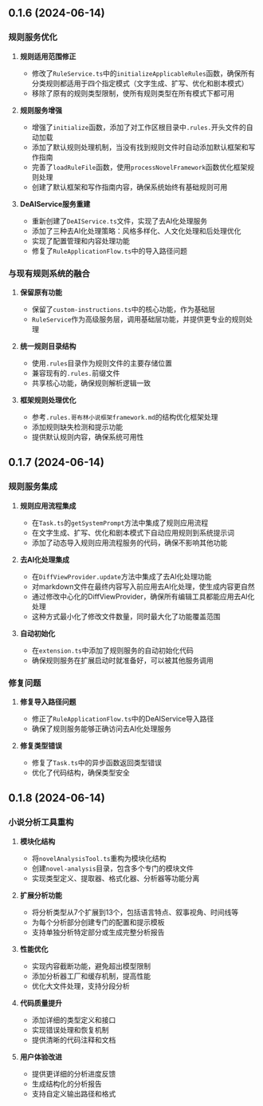 ## 0.1.6 (2024-06-14)

### 规则服务优化

1. **规则适用范围修正**
   - 修改了`RuleService.ts`中的`initializeApplicableRules`函数，确保所有分类规则都适用于四个指定模式（文字生成、扩写、优化和剧本模式）
   - 移除了原有的规则类型限制，使所有规则类型在所有模式下都可用

2. **规则服务增强**
   - 增强了`initialize`函数，添加了对工作区根目录中`.rules.`开头文件的自动加载
   - 添加了默认规则处理机制，当没有找到规则文件时自动添加默认框架和写作指南
   - 完善了`loadRuleFile`函数，使用`processNovelFramework`函数优化框架规则处理
   - 创建了默认框架和写作指南内容，确保系统始终有基础规则可用

3. **DeAIService服务重建**
   - 重新创建了`DeAIService.ts`文件，实现了去AI化处理服务
   - 添加了三种去AI化处理策略：风格多样化、人文化处理和后处理优化
   - 实现了配置管理和内容处理功能
   - 修复了`RuleApplicationFlow.ts`中的导入路径问题

### 与现有规则系统的融合

1. **保留原有功能**
   - 保留了`custom-instructions.ts`中的核心功能，作为基础层
   - `RuleService`作为高级服务层，调用基础层功能，并提供更专业的规则处理

2. **统一规则目录结构**
   - 使用`.rules`目录作为规则文件的主要存储位置
   - 兼容现有的`.rules.`前缀文件
   - 共享核心功能，确保规则解析逻辑一致

3. **框架规则处理优化**
   - 参考`.rules.哥布林小说框架framework.md`的结构优化框架处理
   - 添加规则缺失检测和提示功能
   - 提供默认规则内容，确保系统可用性

## 0.1.7 (2024-06-14)

### 规则服务集成

1. **规则应用流程集成**
   - 在`Task.ts`的`getSystemPrompt`方法中集成了规则应用流程
   - 在文字生成、扩写、优化和剧本模式下自动应用规则到系统提示词
   - 添加了动态导入规则应用流程服务的代码，确保不影响其他功能

2. **去AI化处理集成**
   - 在`DiffViewProvider.update`方法中集成了去AI化处理功能
   - 对markdown文件在最终内容写入前应用去AI化处理，使生成内容更自然
   - 通过修改中心化的DiffViewProvider，确保所有编辑工具都能应用去AI化处理
   - 这种方式最小化了修改文件数量，同时最大化了功能覆盖范围

3. **自动初始化**
   - 在`extension.ts`中添加了规则服务的自动初始化代码
   - 确保规则服务在扩展启动时就准备好，可以被其他服务调用

### 修复问题

1. **修复导入路径问题**
   - 修正了`RuleApplicationFlow.ts`中的DeAIService导入路径
   - 确保了规则服务能够正确访问去AI化处理服务

2. **修复类型错误**
   - 修复了`Task.ts`中的异步函数返回类型错误
   - 优化了代码结构，确保类型安全

## 0.1.8 (2024-06-14)

### 小说分析工具重构

1. **模块化结构**
   - 将`novelAnalysisTool.ts`重构为模块化结构
   - 创建`novel-analysis`目录，包含多个专门的模块文件
   - 实现类型定义、提取器、格式化器、分析器等功能分离

2. **扩展分析功能**
   - 将分析类型从7个扩展到13个，包括语言特点、叙事视角、时间线等
   - 为每个分析部分创建专门的配置和提示模板
   - 支持单独分析特定部分或生成完整分析报告

3. **性能优化**
   - 实现内容截断功能，避免超出模型限制
   - 添加分析器工厂和缓存机制，提高性能
   - 优化大文件处理，支持分段分析

4. **代码质量提升**
   - 添加详细的类型定义和接口
   - 实现错误处理和恢复机制
   - 提供清晰的代码注释和文档

5. **用户体验改进**
   - 提供更详细的分析进度反馈
   - 生成结构化的分析报告
   - 支持自定义输出路径和格式 